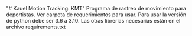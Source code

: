 "# Kauel Motion Tracking: KMT" 
Programa de rastreo de movimiento para deportistas.
Ver carpeta de requerimientos para usar. Para usar la versión de python debe ser 3.6 a 3.10.
Las otras librerías necesarias están en el archivo requirements.txt